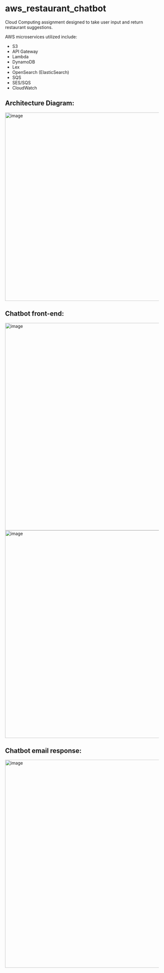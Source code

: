 # aws_restaurant_chatbot

Cloud Computing assignment designed to take user input and return restaurant suggestions.

AWS microservices utilized include:
- S3
- API Gateway
- Lambda
- DynamoDB
- Lex
- OpenSearch (ElasticSearch)
- SQS
- SES/SQS
- CloudWatch

## Architecture Diagram:
<img width="616" alt="image" src="https://user-images.githubusercontent.com/34758484/156451819-3cf06c0c-4262-40af-9f8a-a381a6894930.png">

## Chatbot front-end:
<img width="678" alt="image" src="https://user-images.githubusercontent.com/34758484/156451729-4c898e7d-b345-4fe1-b602-1c98707e8a19.png">

<img width="679" alt="image" src="https://user-images.githubusercontent.com/34758484/156452436-7a635674-ef8b-4250-a29b-8346ce493c6f.png">

## Chatbot email response:
<img width="680" alt="image" src="https://user-images.githubusercontent.com/34758484/166483621-da4d12b2-1464-4eff-886c-7e0f885ad0f4.png">

